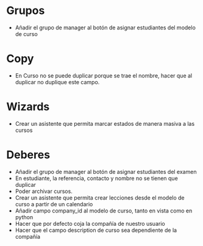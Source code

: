 # Grupos
* Añadir el grupo de manager al botón de asignar estudiantes del modelo de curso
  
# Copy
* En Curso no se puede duplicar porque se trae el nombre, hacer que al duplicar no duplique este campo.

# Wizards
* Crear un asistente que permita marcar estados de manera masiva a las cursos

# Deberes
* Añadir el grupo de manager al botón de asignar estudiantes del examen
* En estudiante, la referencia, contacto y nombre no se tienen que duplicar
* Poder archivar cursos.
* Crear un asistente que permita crear lecciones desde el modelo de curso a partir de un calendario
* Añadir campo company_id al modelo de curso, tanto en vista como en python
* Hacer que por defecto coja la compañía de nuestro usuario
* Hacer que el campo description de curso sea dependiente de la compañía
